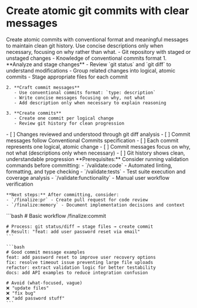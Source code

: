 # Create atomic git commits with clear messages

<instructions>
  <context>
    Create atomic commits with conventional format and meaningful messages to maintain clean git history. Use concise descriptions only when necessary, focusing on why rather than what.
  </context>

  <requirements>
    - Git repository with staged or unstaged changes
    - Knowledge of conventional commits format
  </requirements>

  <execution>
    1. **Analyze and stage changes**
       - Review `git status` and `git diff` to understand modifications
       - Group related changes into logical, atomic commits
       - Stage appropriate files for each commit

    2. **Craft commit messages**
       - Use conventional commits format: `type: description`
       - Write concise messages focusing on why, not what
       - Add description only when necessary to explain reasoning

    3. **Create commits**
       - Create one commit per logical change
       - Review git history for clean progression
  </execution>

  <validation>
    - [ ] Changes reviewed and understood through git diff analysis
    - [ ] Commit messages follow Conventional Commits specification
    - [ ] Each commit represents one logical, atomic change
    - [ ] Commit messages focus on why, not what (descriptions only when necessary)
    - [ ] Git history shows clean, understandable progression
  </validation>

  <workflow>
    **Prerequisites:** Consider running validation commands before committing:
    - `/validate:code` - Automated linting, formatting, and type checking
    - `/validate:tests` - Test suite execution and coverage analysis
    - `/validate:functionality` - Manual user workflow verification

    **Next steps:** After committing, consider:
    - `/finalize:pr` - Create pull request for code review
    - `/finalize:memory` - Document implementation decisions and context

  </workflow>

  <examples>
    ```bash
    # Basic workflow
    /finalize:commit

    # Process: git status/diff → stage files → create commit
    # Result: "feat: add user password reset via email"
    ```

    ```bash
    # Good commit message examples
    feat: add password reset to improve user recovery options
    fix: resolve timeout issue preventing large file uploads
    refactor: extract validation logic for better testability
    docs: add API examples to reduce integration confusion

    # Avoid (what-focused, vague)
    ❌ "update files"
    ❌ "fix bug"
    ❌ "add password stuff"
    ```

  </examples>
</instructions>
